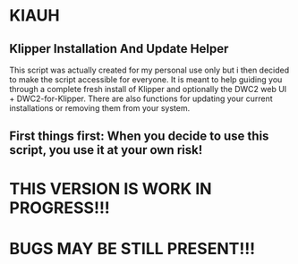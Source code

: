 # KIAUH

## Klipper Installation And Update Helper

This script was actually created for my personal use only but i then decided to make the script accessible for everyone.
It is meant to help guiding you through a complete fresh install of Klipper and optionally the DWC2 web UI + DWC2-for-Klipper.
There are also functions for updating your current installations or removing them from your system.

## First things first: When you decide to use this script, you use it at your own risk!

# THIS VERSION IS WORK IN PROGRESS!!! 
# BUGS MAY BE STILL PRESENT!!!
